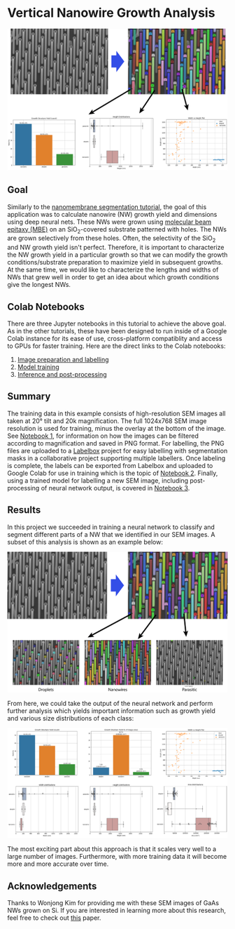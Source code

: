 # Vertical Nanowire Growth Analysis
![NM Segementation Summary](../imgs/nw_summary.png)

## Goal
Similarly to the [nanomembrane segmentation tutorial](https://github.com/Martin09/DeepSEM/tree/master/segmentation-NMs), the goal of this application was to calculate nanowire (NW) growth yield and dimensions using deep neural nets. These NWs were grown using [molecular beam epitaxy (MBE)](https://en.wikipedia.org/wiki/Molecular-beam_epitaxy) on an SiO<sub>2</sub>-covered substrate patterned with holes. The NWs are grown selectively from these holes. Often, the selectivity of the SiO<sub>2</sub> and NW growth yield isn't perfect. Therefore, it is important to characterize the NW growth yield in a particular growth so that we can modify the growth conditions/substrate preparation to maximize yield in subsequent growths. At the same time, we would like to characterize the lengths and widths of NWs that grew well in order to get an idea about which growth conditions give the longest NWs.

## Colab Notebooks
There are three Jupyter notebooks in this tutorial to achieve the above goal. As in the other tutorials, these have been designed to run inside of a Google Colab instance for its ease of use, cross-platform compatiblity and access to GPUs for faster training. Here are the direct links to the Colab notebooks:
1. [Image preparation and labelling](https://colab.research.google.com/github/Martin09/DeepSEM/blob/master/segmentation-NWs/1_nw_seg_image_prep.ipynb)
2. [Model training](https://colab.research.google.com/github/Martin09/DeepSEM/blob/master/segmentation-NWs/2_nw_seg_training.ipynb)
3. [Inference and post-processing](https://colab.research.google.com/github/Martin09/DeepSEM/blob/master/segmentation-NWs/3_nw_seg_inference.ipynb)

## Summary
The training data in this example consists of high-resolution SEM images all taken at 20° tilt and 20k magnification. The full 1024x768 SEM image resolution is used for training, minus the overlay at the bottom of the image. See [Notebook 1](https://colab.research.google.com/github/Martin09/DeepSEM/blob/master/segmentation-NWs/1_nw_seg_image_prep.ipynb), for information on how the images can be filtered according to magnification and saved in PNG format. For labelling, the PNG files are uploaded to a [Labelbox](https://labelbox.com) project for easy labelling with segmentation masks in a collaborative project supporting multiple labellers. Once labeling is complete, the labels can be exported from Labelbox and uploaded to Google Colab for use in training which is the topic of [Notebook 2](https://colab.research.google.com/github/Martin09/DeepSEM/blob/master/segmentation-NWs/2_nw_seg_training.ipynb). Finally, using a trained model for labelling a new SEM image, including post-processing of neural network output, is covered in [Notebook 3](https://colab.research.google.com/github/Martin09/DeepSEM/blob/master/segmentation-NWs/3_nw_seg_inference.ipynb).

## Results
In this project we succeeded in training a neural network to classify and segment different parts of a NW that we identified in our SEM images. A subset of this analysis is shown as an example below:

![NW Segementation](../imgs/nw_classification.png)

From here, we could take the output of the neural network and perform further analysis which yields important information such as growth yield and various size distributions of each class:

![NW Analysis](../imgs/nw_analysis.png)

The most exciting part about this approach is that it scales very well to a large number of images. Furthermore, with more training data it will become more and more accurate over time.

## Acknowledgements
Thanks to Wonjong Kim for providing me with these SEM images of GaAs NWs grown on Si. If you are interested in learning more about this research, feel free to check out [this](https://www.nature.com/articles/s41467-019-08807-9) paper.
